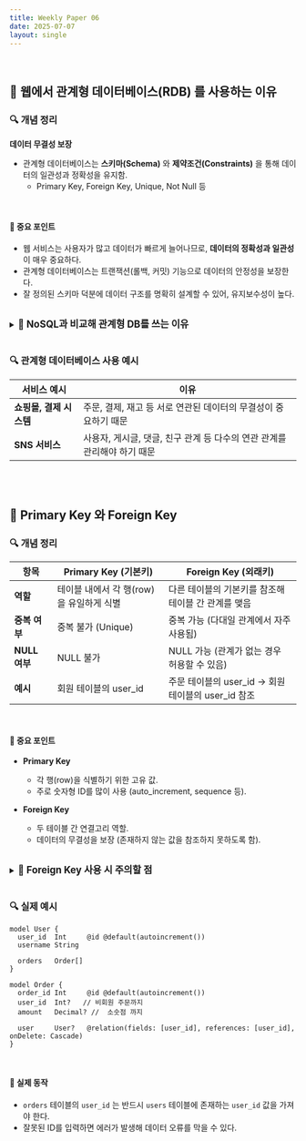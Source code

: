 ```yaml
---
title: Weekly Paper 06
date: 2025-07-07
layout: single
---
```


<br>

## 📌 웹에서 관계형 데이터베이스(RDB) 를 사용하는 이유

### 🔍 개념 정리

**데이터 무결성 보장**  
* 관계형 데이터베이스는 **스키마(Schema)** 와 **제약조건(Constraints)** 을 통해 데이터의 일관성과 정확성을 유지함.<br>
  * Primary Key, Foreign Key, Unique, Not Null 등 

<br>

#### 📍 중요 포인트
* 웹 서비스는 사용자가 많고 데이터가 빠르게 늘어나므로, **데이터의 정확성과 일관성** 이 매우 중요하다.
* 관계형 데이터베이스는 트랜잭션(롤백, 커밋) 기능으로 데이터의 안정성을 보장한다.
* 잘 정의된 스키마 덕분에 데이터 구조를 명확히 설계할 수 있어, 유지보수성이 높다.

<br>

<details> <summary><strong style="font-size: 1.2em;">🔸 NoSQL과 비교해 관계형 DB를 쓰는 이유</strong></summary> 
<div style="background: #f0f0f0; padding: 1em;" markdown="1">

<br>

**관계형 DB는 특히 데이터 간의 관계가 중요한 서비스에 강력하다.**

**1. 데이터 정합성 (Integrity) 유지**
  * 관계형 DB는 **제약조건** 으로 잘못된 데이터를 방지할 수 있다.
    * 잘못된 외래키 입력, 중복된 키 방지 등

**2. 복잡한 쿼리 처리**
  * SQL을 이용해 조인(Join), 그룹핑(Group By) 등 복잡한 데이터를 한 번에 처리할 수 있다.

**3. ACID 보장**
  * 원자성(Atomicity), 일관성(Consistency), 고립성(Isolation), 지속성(Durability)을 만족시켜 금융, 결제 시스템처럼 정확성이 중요한 서비스에 적합하다.

<br>
 
| 항목                    | 설명                                                   |
| --------------------- | ---------------------------------------------------- |
| **Atomicity (원자성)**   | 트랜잭션은 반드시 **모두 성공하거나, 전부 실패** 해야 함. <br> → 중간 상태는 없음 |
| **Consistency (일관성)** | 트랜잭션 수행 전과 후에 데이터가 항상 **일관된 규칙** 을 지켜야 함.            |
| **Isolation (고립성)**   | 여러 트랜잭션이 동시에 수행돼도 **서로 간섭하지 않도록** 보호해야 함.            |
| **Durability (지속성)**  | 트랜잭션이 커밋되면, 그 결과는 **절대 사라지지 않고 보존** 되어야 함.           |

* **NoSQL** 에서도 완전히 안 되는 건 아니지만, **RDB** 만큼 쉽고 강력하지는 않다.
---

</div> 
</details> 

<br>

### 🔍 관계형 데이터베이스 사용 예시

| 서비스 예시             | 이유                                        |
| -------------------- | ----------------------------------------- |
| **쇼핑몰, 결제 시스템** | 주문, 결제, 재고 등 서로 연관된 데이터의 무결성이 중요하기 때문 |
| **SNS 서비스**       | 사용자, 게시글, 댓글, 친구 관계 등 다수의 연관 관계를 관리해야 하기 때문 |


<br><br>

## 📌 Primary Key 와 Foreign Key

### 🔍 개념 정리

| 항목              | Primary Key (기본키)                           | Foreign Key (외래키)                      |
| --------------- | ----------------------------------------- | ----------------------------------- |
| **역할**          | 테이블 내에서 각 행(row)을 유일하게 식별             | 다른 테이블의 기본키를 참조해 테이블 간 관계를 맺음 |
| **중복 여부**       | 중복 불가 (Unique)                            | 중복 가능 (다대일 관계에서 자주 사용됨)      |
| **NULL 여부**     | NULL 불가                                    | NULL 가능 (관계가 없는 경우 허용할 수 있음) |
| **예시**          | 회원 테이블의 user_id                          | 주문 테이블의 user_id → 회원 테이블의 user_id 참조 |

<br>

#### 📍 중요 포인트
* **Primary Key**
  * 각 행(row)을 식별하기 위한 고유 값.
  * 주로 숫자형 ID를 많이 사용 (auto_increment, sequence 등).

* **Foreign Key**
  * 두 테이블 간 연결고리 역할.
  * 데이터의 무결성을 보장 (존재하지 않는 값을 참조하지 못하도록 함).

<br>

<details> <summary><strong style="font-size: 1.2em;">🔸 Foreign Key 사용 시 주의할 점</strong></summary> 
<div style="background: #f0f0f0; padding: 1em;" markdown="1">

<br>

**Foreign Key는 데이터 정합성을 지키기 위해 반드시 고려해야 한다.**

**1. 참조 무결성 (Referential Integrity)**
  * 외래키가 참조하는 값은 반드시 상대 테이블의 Primary Key 에 존재해야 한다.
  * 예) 삭제된 회원 ID를 주문 테이블에서 계속 참조하면 안됨.

**2. 삭제/수정 시 Cascade 설정**
  * 참조 대상이 삭제되거나 수정될 때 외래키가 어떻게 반응할지 설정해야 한다.
    * ON DELETE CASCADE → 부모 데이터 삭제 시, 자식 데이터도 삭제
    * ON UPDATE CASCADE → 부모 키 변경 시, 자식 키도 자동 변경 등등

</div> 
</details> 

<br>

### 🔍 실제 예시

```prisma
model User {
  user_id  Int     @id @default(autoincrement())
  username String

  orders   Order[]
}

model Order {
  order_id Int     @id @default(autoincrement())
  user_id  Int?   // 비회원 주문까지
  amount   Decimal? //  소숫점 까지

  user     User?   @relation(fields: [user_id], references: [user_id], onDelete: Cascade)
}
```

<br>

#### 📍 실제 동작
* `orders` 테이블의 `user_id` 는 반드시 `users` 테이블에 존재하는 `user_id` 값을 가져야 한다.
* 잘못된 ID를 입력하면 에러가 발생해 데이터 오류를 막을 수 있다.
